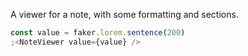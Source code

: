 A viewer for a note, with some formatting and sections.

```js
const value = faker.lorem.sentence(200)
;<NoteViewer value={value} />
```
